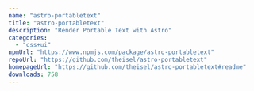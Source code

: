 ```yaml
---
name: "astro-portabletext"
title: "astro-portabletext"
description: "Render Portable Text with Astro"
categories:
  - "css+ui"
npmUrl: "https://www.npmjs.com/package/astro-portabletext"
repoUrl: "https://github.com/theisel/astro-portabletext"
homepageUrl: "https://github.com/theisel/astro-portabletext#readme"
downloads: 758
---
```

